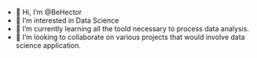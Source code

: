 - 👋 Hi, I’m @BeHector
- 👀 I’m interested in Data Science
- 🌱 I’m currently learning all the toold necessary to process data analysis.
- 💞️ I’m looking to collaborate on various projects that would involve data science application.

<!---
BeHector/BeHector is a ✨ special ✨ repository because its `README.md` (this file) appears on your GitHub profile.
You can click the Preview link to take a look at your changes.
--->
